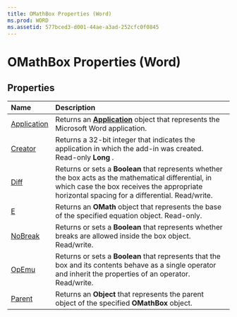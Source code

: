 ```yaml
---
title: OMathBox Properties (Word)
ms.prod: WORD
ms.assetid: 577bced3-d001-44ae-a3ad-252cfc0f0845
---
```



# OMathBox Properties (Word)

## Properties



|**Name**|**Description**|
|:-----|:-----|
|[Application](omathbox-application-property-word.md)|Returns an  **[Application](application-object-word.md)** object that represents the Microsoft Word application.|
|[Creator](omathbox-creator-property-word.md)|Returns a 32-bit integer that indicates the application in which the add-in was created. Read-only  **Long** .|
|[Diff](omathbox-diff-property-word.md)|Returns or sets a  **Boolean** that represents whether the box acts as the mathematical differential, in which case the box receives the appropriate horizontal spacing for a differential. Read/write.|
|[E](omathbox-e-property-word.md)|Returns an  **OMath** object that represents the base of the specified equation object. Read-only.|
|[NoBreak](omathbox-nobreak-property-word.md)|Returns or sets a  **Boolean** that represents whether breaks are allowed inside the box object. Read/write.|
|[OpEmu](omathbox-opemu-property-word.md)|Returns or sets a  **Boolean** that represents that the box and its contents behave as a single operator and inherit the properties of an operator. Read/write.|
|[Parent](omathbox-parent-property-word.md)|Returns an  **Object** that represents the parent object of the specified **OMathBox** object.|

